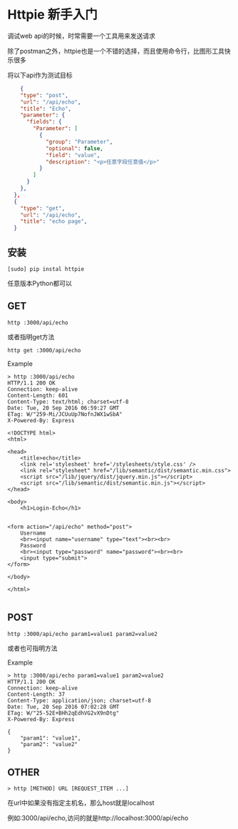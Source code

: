 # Httpie 新手入门

调试web api的时候，时常需要一个工具用来发送请求

除了postman之外，httpie也是一个不错的选择，而且使用命令行，比图形工具快乐很多

将以下api作为测试目标

```json
    {
    "type": "post",
    "url": "/api/echo",
    "title": "Echo",
    "parameter": {
      "fields": {
        "Parameter": [
          {
            "group": "Parameter",
            "optional": false,
            "field": "value",
            "description": "<p>任意字段任意值</p>"
          }
        ]
      }
    },
  },
  {
    "type": "get",
    "url": "/api/echo",
    "title": "echo page",
  }
```

## 安装

```
[sudo] pip instal httpie
```
任意版本Python都可以

## GET

```
http :3000/api/echo
```
或者指明get方法
```
http get :3000/api/echo
```

Example
```
> http :3000/api/echo
HTTP/1.1 200 OK
Connection: keep-alive
Content-Length: 601
Content-Type: text/html; charset=utf-8
Date: Tue, 20 Sep 2016 06:59:27 GMT
ETag: W/"259-Mi/JCUuUp7NofnJWX1wSbA"
X-Powered-By: Express

<!DOCTYPE html>
<html>

<head>
    <title>echo</title>
    <link rel='stylesheet' href='/stylesheets/style.css' />
    <link rel="stylesheet" href="/lib/semantic/dist/semantic.min.css">
    <script src="/lib/jquery/dist/jquery.min.js"></script>
    <script src="/lib/semantic/dist/semantic.min.js"></script>
</head>

<body>
    <h1>Login-Echo</h1>


<form action="/api/echo" method="post">
    Username
    <br><input name="username" type="text"><br><br>
    Password
    <br><input type="password" name="password"><br><br>
    <input type="submit">
</form>

</body>

</html>


```


## POST

```
http :3000/api/echo param1=value1 param2=value2
```
或者也可指明方法

Example
```
> http :3000/api/echo param1=value1 param2=value2
HTTP/1.1 200 OK
Connection: keep-alive
Content-Length: 37
Content-Type: application/json; charset=utf-8
Date: Tue, 20 Sep 2016 07:02:28 GMT
ETag: W/"25-52E+BHh2qEdhVG2vX9nDtg"
X-Powered-By: Express

{
    "param1": "value1",
    "param2": "value2"
}
```

## OTHER

```
> http [METHOD] URL [REQUEST_ITEM ...]
```

在url中如果没有指定主机名，那么host就是localhost

例如:3000/api/echo,访问的就是http://localhost:3000/api/echo
